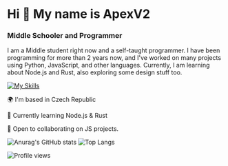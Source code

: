 

# Hi 👋 My name is ApexV2
### Middle Schooler and Programmer
I am a Middle student right now and a self-taught programmer. I have been programming for more than 2 years now, and I've worked on many projects using Python, JavaScript, and other languages. Currently, I am learning about Node.js and Rust, also exploring some design stuff too.

[![My Skills](https://skillicons.dev/icons?i=nodejs,js,html,svelte,css,python,rust)](https://skillicons.dev)

🌍 I'm based in Czech Republic

🚀 Currently learning Node.js & Rust

🤝 Open to collaborating on JS projects.

![Anurag's GitHub stats](https://github-readme-stats.vercel.app/api?username=ApexV2&show_icons=true&theme=dark) 
![Top Langs](https://github-readme-stats.vercel.app/api/top-langs/?username=ApexV2&layout=compact&theme=dark)

![Profile views](https://komarev.com/ghpvc/?username=ApexV2&color=blue)
